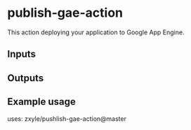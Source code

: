 # publish-gae-action

This action deploying your application to Google App Engine.

## Inputs
## Outputs

## Example usage
uses: zxyle/pushlish-gae-action@master
